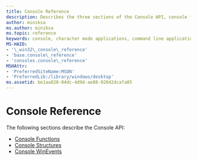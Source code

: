 ```yaml
---
title: Console Reference
description: Describes the three sections of the Console API, console functions, structures, and WinEvents.
author: miniksa
ms.author: miniksa
ms.topic: reference
keywords: console, character mode applications, command line applications, terminal applications, console api
MS-HAID:
- '\_win32\_console\_reference'
- 'base.console\_reference'
- 'consoles.console\_reference'
MSHAttr:
- 'PreferredSiteName:MSDN'
- 'PreferredLib:/library/windows/desktop'
ms.assetid: be1aa828-04dc-4d9d-ae88-92842dcafa85
---
```


# Console Reference

The following sections describe the Console API:

- [Console Functions](console-functions.md)
- [Console Structures](console-structures.md)
- [Console WinEvents](console-winevents.md)
